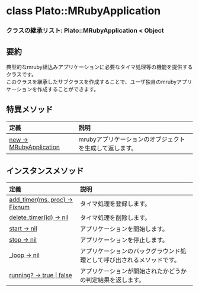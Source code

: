 # class Plato::MRubyApplication

### クラスの継承リスト: Plato::MRubyApplication < Object

## 要約

典型的なmruby組込みアプリケーションに必要なタイマ処理等の機能を提供するクラスです。  
このクラスを継承したサブクラスを作成することで、ユーザ独自のmrubyアプリケーションを作成することができます。

## 特異メソッド

|定義|説明|
|:--|:--|
|[new -> MRubyApplication](new.md)|mrubyアプリケーションのオブジェクトを生成して返します。|

## インスタンスメソッド

|定義|説明|
|:--|:--|
|[add_timer(ms, proc) -> Fixnum](add_timer.md)|タイマ処理を登録します。|
|[delete_timer(id) -> nil](delete_timer.md)|タイマ処理を削除します。|
|[start -> nil](start.md)|アプリケーションを開始します。|
|[stop -> nil](stop.md)|アプリケーションを停止します。|
|[_loop -> nil](loop.md)|アプリケーションのバックグラウンド処理として呼び出されるメソッドです。|
|[running? -> true \| false](isrunning.md)|アプリケーションが開始されたかどうかの判定結果を返します。|
